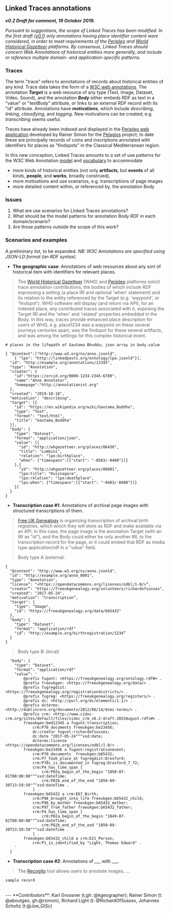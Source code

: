 ## Linked Traces annotations
**_v0.2 Draft for comment, 19 October 2019._** 

*Pursuant to suggestions, the scope of Linked Traces has been modified. In the first draft ([v0.1](README_20190321.md)) only annotations having place identifier content were considered, in order to meet requirements of the [Peripleo](http://peripleo.pelagios.org) and [World Historical Gazetteer](http://whgazetteer.org) platforms. By consensus, Linked Traces should concern Web Annotations of historical entities more generally, and include or reference multiple domain- and application-specific patterns.*

### Traces
The term "trace" refers to annotations of records about historical entities of any kind. Trace data takes the form of a [W3C web annotations](https://www.w3.org/TR/annotation-model/). The annotation **_Target_** is a web resource of any type (Text, Image, Dataset, Video, Sound), and the annotation **_Body_** either embeds RDF as text in a "value" or "textBody" attribute, or links to an external RDF record with its "id" attribute. Annotations have **motivations**, which  include *describing*, *linking*, *classifying*, and *tagging*. New motivations can be created; e.g. *transcribing* seems useful.

Traces have already been indexed and displayed in the [Peripleo web application](http://peripleo.pelagios.org) developed by Rainer Simon for the [Pelagios](http://commons.pelagios.org) project; to date these are principally records of coins and inscriptions annotated with identifiers for places as "findspots" in the Classical Mediterranean region. 

In this new conception, Linked Traces amounts to a set of use patterns for the W3C Web Annotation [model](https://www.w3.org/TR/annotation-model/) and [vocabulary](https://www.w3.org/TR/annotation-vocab) to accommodate 

- more kinds of historical entities (not only **artifacts**, but **events** of all kinds, **people**, and **works**, broadly construed), 
- more motivations and use scenarios, e.g. transcriptions of page images
- more detailed content within, or referenced by, the annotation Body

### Issues

1. What are use scenarios for Linked Traces annotations?
2. What should be the model patterns for annotation Body RDF in each domain/scenario?
3. Are those patterns outside the scope of this work? 

### Scenarios and examples

A preliminary list, to be expanded. *NB: W3C Annotations are specified using JSON-LD format (an RDF syntax).*

- **The geographic case**: Annotations of web resources about any sort of historical item with identifiers for relevant places.

> The [World Historical Gazetteer](http://whgazetteer.org) (WHG) and [Peripleo](http://peripleo.pelagios.org) platforms solicit trace annotation contributions, the bodies of which include RDF expressing a setting (a place IRI and optional 'when' statement) and its relation to the entity referenced by the Target (e.g. 'waypoint', or 'findspot'). WHG software will display (and return via API), for an indexed place, any contributed traces associated with it, exposing the Target IRI and the 'when' and 'related' properties embedded in the Body. In this way, traces provide enhanced place description for users of WHG, e.g. place1234 was a waypoint on these several journeys centuries apart, was the findspot for these several artifacts, and was among the settings for this complex historical event. 

```
# places in the lifepath of Gautama Bhudda; json array in body.value

{ "@context":["http://www.w3.org/ns/anno.jsonld",
    { "lpo": "http://linkedpasts.org/ontology/lpo.jsonld"}],
  "id": "http://example.org/annotations/12345",
  "type": "Annotation",
  "creator": {
    "id":"https://orcid.org/0000-1234-2345-6789",
    "name":"Anne Annotator",
    "homepage":"http://annotationist.org"
  },
  "created": "2019-10-18",
  "motivation": "describing",
  "target": [{
    "id": "https://en.wikipedia.org/wiki/Gautama_Buddha",
    "type": "Text",
    "format": "text/html",
    "title": "Gautama_Buddha"
  }],
  "body": {
    "type": "Dataset",
    "format": "application/json",
    "value": [{ 
      "id": "http://whgazetteer.org/places/86438",
      "title": "Lumbini",
      "relation": "lpo:birthplace",
      "when": {"timespans":[{"start": "-0563/-0480"}]}
    },{ 
      "id": "http://whgazetteer.org/places/86001",
      "lpo:title": "Kusinagara",
      "lpo:relation": "lpo:deathplace",
      "lpo:when": {"timespans":[{"start": "-0483/-0400"}]}
    }]
  }
}
```

- **Transcription case #1**: Annotations of archival page images with structured transcriptions of them.

> [Free UK Genealogy](https://freeukgenealogy.org/) is organizing transcription of archival birth registries, which which they will store as RDF and make available via an API. In this case, the page image is the annotation Target (with an IRI as "id"), and the Body could either be only another IRI, to the transcription record for the page, or it could embed that RDF as media type application/rdf in a "value" field.

> Body type A (external:

```
{
  "@context": "http://www.w3.org/ns/anno.jsonld",
  "id": "http://example.org/anno_0001",
  "type": "Annotation",
  "license”: "<https://opendatacommons.org/licenses/odbl/1-0/>”,
  "creator”: "https://freeukgenealogy.org/volunteers/richardofsussex",
  "created": "2017-05-24",
  "motivation”: "transcription”,
  "target": {
    "type": "Image",
    "id": "https://freeukgenealogy.org/data/b65432"
  },
  "body": {
    "type": "Dataset",
    "format": "application/rdf"
    "id”: "http://example.org/birthregistration/1234”
  }
}
```
> Body type B: (local)
> 

```
  "body": {
    "type": "Dataset",
    "format": "application/rdf"
    "value”: '
        @prefix fugont: <https://freeukgenealogy.org/ontology.rdf#> .
        @prefix freeukgen: <https://freeukgenealogy.org/data/> .
        @prefix fugregdist: <https://freeukgenealogy.org/registrationdistricts/> .
        @prefix fugreg: <https://freeukgenealogy.org/registers/> .
        @prefix dc: <http://purl.org/dc/elements/1.1/> .
        @prefix dcterms: <http://dublincore.org/documents/2012/06/14/dcmi-terms/> .
        @prefix crm: <http://www.cidoc-crm.org/sites/default/files/cidoc_crm_v6.2-draft-2015August.rdfs#> .
        freeukgen:bmd12345 a fugont:transcription;
        	crm:P70_documents freeukgen:be23456;
        	dc:creator fugvol:richardofsussex;
        	dc:date "2017-05-24"^^xsd:date;
        	dcterms:license <https://opendatacommons.org/licenses/odbl/1-0/> . 
        freeukgen:be23456 a fugont:registrationevent;
        	crm:P70_documents  freeukgen:b65432;
        	crm:P7_took_place_at fugregdist:Droxford;
        	crm:P70i_is_documented_in fugreg:Droxford_7_72;
        	crm:P4_has_time_span [
        		crm:P82a_begin_of_the_begin "1850-07-01T00:00:00"^^xsd:dateTime; 
        		crm:P82b_end_of_the_end "1850-09-30T23:59:59"^^xsd:dateTime .
        	] .
        freeukgen:b65432 a crm:E67_Birth;
        	crm:P98_brought_into_life freeukgen:b65432_child;
        	crm:P96_by_mother freeukgen:b65432_mother;
        	crm:P97_from_father freeukgen:b65432_father;
        	crm:P4_has_time_span [
        		crm:P82a_begin_of_the_begin "1849-07-01T00:00:00"^^xsd:dateTime; 
        		crm:P82b_end_of_the_end "1850-09-30T23:59:59"^^xsd:dateTime .
        	] .
        freeukgen:b65432_child a crm:E21_Person;
        	crm:P1_is_identified_by "Light, Thomas Edward" .   
    '
  }

```

- **Transcription case #2**: Annotations of ___ with ___.

> The [Recogito](http://recogito.pelagios.org) tool allows users to annotate images, ...
> 

```
sample record
```
<br/>
---
**Contributors**: Karl Grossner (t,gh: @kgeographer); Rainer Simon (t: @aboutgeo, gh:@rsimon), Richard Light (t: @RichardOfSussex, Johannes Scholtz (t:@Joe_GISc)

